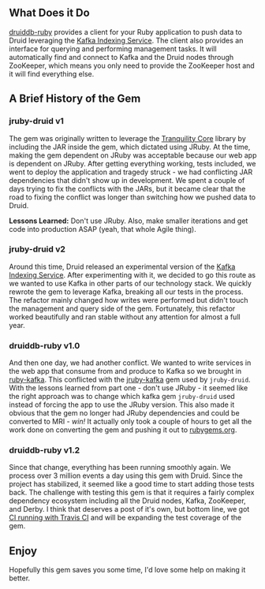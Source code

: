 ## What Does it Do

[druiddb-ruby](https://github.com/andremleblanc/druiddb-ruby) provides a client for your Ruby application to push data to Druid leveraging the [Kafka Indexing Service](http://druid.io/docs/latest/development/extensions-core/kafka-ingestion.html). The client also provides an interface for querying and performing management tasks. It will automatically find and connect to Kafka and the Druid nodes through ZooKeeper, which means you only need to provide the ZooKeeper host and it will find everything else.

## A Brief History of the Gem

### jruby-druid v1
The gem was originally written to leverage the [Tranquility Core](https://github.com/druid-io/tranquility) library by including the JAR inside the gem, which dictated using JRuby. At the time, making the gem dependent on JRuby was acceptable because our web app is dependent on JRuby. After getting everything working, tests included, we went to deploy the application and tragedy struck - we had conflicting JAR dependencies that didn't show up in development. We spent a couple of days trying to fix the conflicts with the JARs, but it became clear that the road to fixing the conflict was longer than switching how we pushed data to Druid.

**Lessons Learned:** Don't use JRuby. Also, make smaller iterations and get code into production ASAP (yeah, that whole Agile thing).

### jruby-druid v2
Around this time, Druid released an experimental version of the [Kafka Indexing Service](http://druid.io/docs/latest/development/extensions-core/kafka-ingestion.html). After experimenting with it, we decided to go this route as we wanted to use Kafka in other parts of our technology stack. We quickly rewrote the gem to leverage Kafka, breaking all our tests in the process. The refactor mainly changed how writes were performed but didn't touch the management and query side of the gem. Fortunately, this refactor worked beautifully and ran stable without any attention for almost a full year.

### druiddb-ruby v1.0
And then one day, we had another conflict. We wanted to write services in the web app that consume from and produce to Kafka so we brought in [ruby-kafka](https://github.com/zendesk/ruby-kafka). This conflicted with the [jruby-kafka](https://github.com/joekiller/jruby-kafka) gem used by `jruby-druid`. With the lessons learned from part one - don't use JRuby - it seemed like the right approach was to change which kafka gem `jruby-druid` used instead of forcing the app to use the JRuby version. This also made it obvious that the gem no longer had JRuby dependencies and could be converted to MRI - *win!* It actually only took a couple of hours to get all the work done on converting the gem and pushing it out to [rubygems.org](https://rubygems.org/gems/druiddb).

### druiddb-ruby v1.2
Since that change, everything has been running smoothly again. We process over 3 million events a day using this gem with Druid. Since the project has stabilized, it seemed like a good time to start adding those tests back. The challenge with testing this gem is that it requires a fairly complex dependency ecosystem including all the Druid nodes, Kafka, ZooKeeper, and Derby. I think that deserves a post of it's own, but bottom line, we got [CI running with Travis CI](https://travis-ci.org/andremleblanc/druiddb-ruby) and will be expanding the test coverage of the gem.

## Enjoy

Hopefully this gem saves you some time, I'd love some help on making it better.
